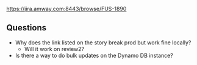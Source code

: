 https://jira.amway.com:8443/browse/FUS-1890

## Questions
- Why does the link listed on the story break prod but work fine locally? 
	- Will it work on review2?
- Is there a way to do bulk updates on the Dynamo DB instance? 